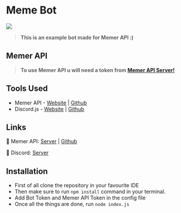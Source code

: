 # Meme Bot
![](https://cdn.discordapp.com/attachments/818900078077018162/859725695587581983/meme_bot.png)
> **This is an example bot made for Memer API :)**


## Memer API
> **To use Memer API u will need a token from [Memer API Server!](https://discord.gg/emD44ZJaSA)**

## Tools Used
- Memer API -  [Website](https://memer-api.js.org/) | [Github](https://github.com/Yash094/memer-api)
- Discord.js - [Website](https://discord.js.org/#/) | [Github](https://github.com/discordjs/discord.js)


## Links
🔮 Memer API: [Server](https://discord.gg/emD44ZJaSA) | [Github](https://github.com/Yash094/memer-api)

🌸 Discord: [Server](https://discord.gg/GaczkwfgV9)


## Installation

 - First of all clone the repository in your favourite IDE
 - Then make sure to run `npm install` command in your terminal.
 - Add Bot Token and Memer API Token in the config file
 - Once all the things are done, run `node index.js`


